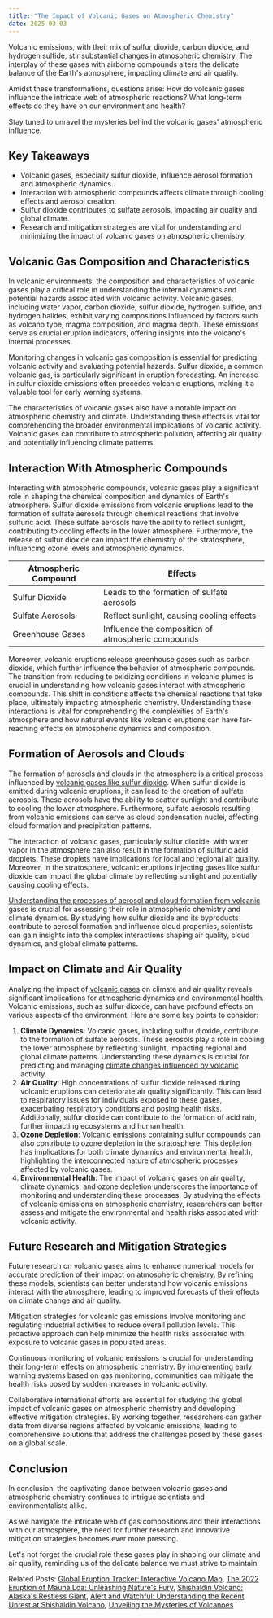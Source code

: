 ```yaml
---
title: "The Impact of Volcanic Gases on Atmospheric Chemistry"
date: 2025-03-03
---
```


Volcanic emissions, with their mix of sulfur dioxide, carbon dioxide, and hydrogen sulfide, stir substantial changes in atmospheric chemistry. The interplay of these gases with airborne compounds alters the delicate balance of the Earth's atmosphere, impacting climate and air quality.

Amidst these transformations, questions arise: How do volcanic gases influence the intricate web of atmospheric reactions? What long-term effects do they have on our environment and health?

Stay tuned to unravel the mysteries behind the volcanic gases' atmospheric influence.

## Key Takeaways

- Volcanic gases, especially sulfur dioxide, influence aerosol formation and atmospheric dynamics.
- Interaction with atmospheric compounds affects climate through cooling effects and aerosol creation.
- Sulfur dioxide contributes to sulfate aerosols, impacting air quality and global climate.
- Research and mitigation strategies are vital for understanding and minimizing the impact of volcanic gases on atmospheric chemistry.

## Volcanic Gas Composition and Characteristics

In volcanic environments, the composition and characteristics of volcanic gases play a critical role in understanding the internal dynamics and potential hazards associated with volcanic activity. Volcanic gases, including water vapor, carbon dioxide, sulfur dioxide, hydrogen sulfide, and hydrogen halides, exhibit varying compositions influenced by factors such as volcano type, magma composition, and magma depth. These emissions serve as crucial eruption indicators, offering insights into the volcano's internal processes.

Monitoring changes in volcanic gas composition is essential for predicting volcanic activity and evaluating potential hazards. Sulfur dioxide, a common volcanic gas, is particularly significant in eruption forecasting. An increase in sulfur dioxide emissions often precedes volcanic eruptions, making it a valuable tool for early warning systems.

The characteristics of volcanic gases also have a notable impact on atmospheric chemistry and climate. Understanding these effects is vital for comprehending the broader environmental implications of volcanic activity. Volcanic gases can contribute to atmospheric pollution, affecting air quality and potentially influencing climate patterns.

## Interaction With Atmospheric Compounds

Interacting with atmospheric compounds, volcanic gases play a significant role in shaping the chemical composition and dynamics of Earth's atmosphere. Sulfur dioxide emissions from volcanic eruptions lead to the formation of sulfate aerosols through chemical reactions that involve sulfuric acid. These sulfate aerosols have the ability to reflect sunlight, contributing to cooling effects in the lower atmosphere. Furthermore, the release of sulfur dioxide can impact the chemistry of the stratosphere, influencing ozone levels and atmospheric dynamics.

| Atmospheric Compound | Effects |
| --- | --- |
| Sulfur Dioxide | Leads to the formation of sulfate aerosols |
| Sulfate Aerosols | Reflect sunlight, causing cooling effects |
| Greenhouse Gases | Influence the composition of atmospheric compounds |

Moreover, volcanic eruptions release greenhouse gases such as carbon dioxide, which further influence the behavior of atmospheric compounds. The transition from reducing to oxidizing conditions in volcanic plumes is crucial in understanding how volcanic gases interact with atmospheric compounds. This shift in conditions affects the chemical reactions that take place, ultimately impacting atmospheric chemistry. Understanding these interactions is vital for comprehending the complexities of Earth's atmosphere and how natural events like volcanic eruptions can have far-reaching effects on atmospheric dynamics and composition.

## Formation of Aerosols and Clouds

The formation of aerosols and clouds in the atmosphere is a critical process influenced by [volcanic gases like sulfur dioxide](https://magmamatters.com/the-art-and-science-of-volcano-monitoring/ "The Art and Science of Volcano Monitoring"). When sulfur dioxide is emitted during volcanic eruptions, it can lead to the creation of sulfate aerosols. These aerosols have the ability to scatter sunlight and contribute to cooling the lower atmosphere. Furthermore, sulfate aerosols resulting from volcanic emissions can serve as cloud condensation nuclei, affecting cloud formation and precipitation patterns.

The interaction of volcanic gases, particularly sulfur dioxide, with water vapor in the atmosphere can also result in the formation of sulfuric acid droplets. These droplets have implications for local and regional air quality. Moreover, in the stratosphere, volcanic eruptions injecting gases like sulfur dioxide can impact the global climate by reflecting sunlight and potentially causing cooling effects.

[Understanding the processes of aerosol and cloud formation from volcanic](https://magmamatters.com/understanding-volcanic-formation-a-comprehensive-guide/ "Understanding Volcanic Formation: A Comprehensive Guide") gases is crucial for assessing their role in atmospheric chemistry and climate dynamics. By studying how sulfur dioxide and its byproducts contribute to aerosol formation and influence cloud properties, scientists can gain insights into the complex interactions shaping air quality, cloud dynamics, and global climate patterns.

## Impact on Climate and Air Quality

Analyzing the impact of [volcanic gases](https://magmamatters.com/the-environmental-impact-of-volcanic-eruptions-2/ "The Environmental Impact of Volcanic Eruptions") on climate and air quality reveals significant implications for atmospheric dynamics and environmental health. Volcanic emissions, such as sulfur dioxide, can have profound effects on various aspects of the environment. Here are some key points to consider:

1. **Climate Dynamics**: Volcanic gases, including sulfur dioxide, contribute to the formation of sulfate aerosols. These aerosols play a role in cooling the lower atmosphere by reflecting sunlight, impacting regional and global climate patterns. Understanding these dynamics is crucial for predicting and managing [climate changes influenced by volcanic](https://magmamatters.com/geothermal-energy-and-its-volcanic-origins/ "Geothermal Energy and Its Volcanic Origins") activity.
2. **Air Quality**: High concentrations of sulfur dioxide released during volcanic eruptions can deteriorate air quality significantly. This can lead to respiratory issues for individuals exposed to these gases, exacerbating respiratory conditions and posing health risks. Additionally, sulfur dioxide can contribute to the formation of acid rain, further impacting ecosystems and human health.
3. **Ozone Depletion**: Volcanic emissions containing sulfur compounds can also contribute to ozone depletion in the stratosphere. This depletion has implications for both climate dynamics and environmental health, highlighting the interconnected nature of atmospheric processes affected by volcanic gases.
4. **Environmental Health**: The impact of volcanic gases on air quality, climate dynamics, and ozone depletion underscores the importance of monitoring and understanding these processes. By studying the effects of volcanic emissions on atmospheric chemistry, researchers can better assess and mitigate the environmental and health risks associated with volcanic activity.

## Future Research and Mitigation Strategies

Future research on volcanic gases aims to enhance numerical models for accurate prediction of their impact on atmospheric chemistry. By refining these models, scientists can better understand how volcanic emissions interact with the atmosphere, leading to improved forecasts of their effects on climate change and air quality.

Mitigation strategies for volcanic gas emissions involve monitoring and regulating industrial activities to reduce overall pollution levels. This proactive approach can help minimize the health risks associated with exposure to volcanic gases in populated areas.

Continuous monitoring of volcanic emissions is crucial for understanding their long-term effects on atmospheric chemistry. By implementing early warning systems based on gas monitoring, communities can mitigate the health risks posed by sudden increases in volcanic activity.

Collaborative international efforts are essential for studying the global impact of volcanic gases on atmospheric chemistry and developing effective mitigation strategies. By working together, researchers can gather data from diverse regions affected by volcanic emissions, leading to comprehensive solutions that address the challenges posed by these gases on a global scale.

## Conclusion

In conclusion, the captivating dance between volcanic gases and atmospheric chemistry continues to intrigue scientists and environmentalists alike.

As we navigate the intricate web of gas compositions and their interactions with our atmosphere, the need for further research and innovative mitigation strategies becomes ever more pressing.

Let's not forget the crucial role these gases play in shaping our climate and air quality, reminding us of the delicate balance we must strive to maintain.

Related Posts: [Global Eruption Tracker: Interactive Volcano Map](https://magmamatters.com/global-eruption-tracker-interactive-volcano-map/), [The 2022 Eruption of Mauna Loa: Unleashing Nature's Fury](https://magmamatters.com/the-2022-eruption-of-mauna-loa-unleashing-natures-fury/), [Shishaldin Volcano: Alaska's Restless Giant](https://magmamatters.com/shishaldin-volcano-alaskas-restless-giant/), [Alert and Watchful: Understanding the Recent Unrest at Shishaldin Volcano](https://magmamatters.com/alert-and-watchful-understanding-the-recent-unrest-at-shishaldin-volcano/), [Unveiling the Mysteries of Volcanoes](https://magmamatters.com/unveiling-the-mysteries-of-volcanoes/)
